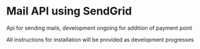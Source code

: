 <h1>Mail API using SendGrid</h1>


<p>Api for sending mails, development ongoing for addition of payment point</p>
<p>All instructions for installation will be provided as development progresses</p>
